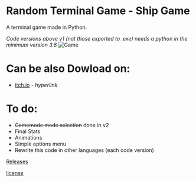 # Random Terminal Game - Ship Game
A terminal game made in Python.

_Code versions above v1 (not those exported to .exe) needs a python in the minimum version 3.6_
![Game](https://github.com/user-attachments/assets/a9e36248-8b8b-42bc-b333-531c2b3377ec)

# Can be also Dowload on:
- [itch.io](https://alastor367.itch.io/ship-game) - _hyperlink_

# To do:

- ~~Gamemode mode selection~~ done in v2
- Final Stats
- Animations
- Simple options menu
- Rewrite this code in other languages (each code version)

[Releases](https://github.com/alastor367/Random_Terminal_Game-Ship_Game/releases)

[license](https://github.com/alastor367/Random_Terminal_Game-Ship_Game?tab=MIT-1-ov-file#readme)
